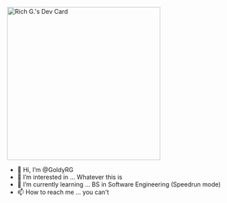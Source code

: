 <a href="https://app.daily.dev/goldyrich"><img src="https://api.daily.dev/devcards/v2/wTr8HuOCBai4TGtNOyid6.png?r=6sl&type=default" width="356" alt="Rich G.'s Dev Card"/></a>


- 👋 Hi, I’m @GoldyRG
- 👀 I’m interested in ... Whatever this is 
- 🌱 I’m currently learning ... BS in Software Engineering (Speedrun mode) 
- 📫 How to reach me ... you can't


